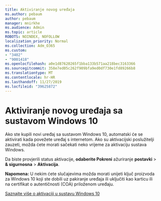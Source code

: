 ```yaml
---
title: Aktiviranje novog uređaja
ms.author: pebaum
author: pebaum
manager: mnirkhe
ms.audience: Admin
ms.topic: article
ROBOTS: NOINDEX, NOFOLLOW
localization_priority: Normal
ms.collection: Adm_O365
ms.custom:
- "3402"
- "9001418"
ms.openlocfilehash: a0e1d87620265f1bba133b571aa218bec3163366
ms.sourcegitcommit: 358e7ed05c262f909bfa9ed0df730e1fd89266b8
ms.translationtype: MT
ms.contentlocale: hr-HR
ms.lasthandoff: 11/27/2019
ms.locfileid: "39625872"
---
```

# <a name="activating-a-new-device-running-windows-10"></a>Aktiviranje novog uređaja sa sustavom Windows 10

Ako ste kupili novi uređaj sa sustavom Windows 10, automatski će se aktivirati kada povežete uređaj s internetom. Ako su aktivacijski poslužitelji zauzeti, možda ćete morati sačekati neko vrijeme za aktivaciju sustava Windows.

Da biste provjerili status aktivacije, **odaberite Pokreni** ažuriranje **postavki** > **& sigurnosna** > **Aktivacija**.

**Napomena:** U nekim ćete slučajevima možda morati unijeti ključ proizvoda za Windows 10 koji ste dobili uz pakiranje uređaja ili uključiti kao karticu ili na certifikat o autentičnosti (COA) priloženom uređaju.

[Saznajte više o aktivaciji u sustavu Windows 10](https://support.microsoft.com/help/12440)